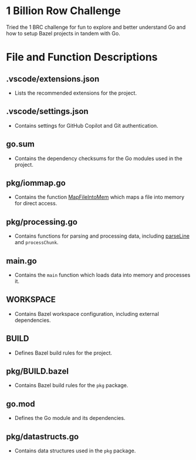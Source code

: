 # 1 Billion Row Challenge
Tried the 1 BRC challenge for fun to explore and better understand Go and how to setup Bazel projects in tandem with Go.

# File and Function Descriptions
## .vscode/extensions.json
- Lists the recommended extensions for the project.

## .vscode/settings.json
- Contains settings for GitHub Copilot and Git authentication.

## go.sum
- Contains the dependency checksums for the Go modules used in the project.

## pkg/iommap.go
- Contains the function [MapFileIntoMem](file:///Users/tylergan/Desktop/VisualStudioCode/Personal/billion_rows/main.go#11%2C25-11%2C25) which maps a file into memory for direct access.

## pkg/processing.go
- Contains functions for parsing and processing data, including [parseLine](file:///Users/tylergan/Desktop/VisualStudioCode/Personal/billion_rows/pkg/processing.go#14%2C6-14%2C6) and `processChunk`.

## main.go
- Contains the `main` function which loads data into memory and processes it.

## WORKSPACE
- Contains Bazel workspace configuration, including external dependencies.

## BUILD
- Defines Bazel build rules for the project.

## pkg/BUILD.bazel
- Contains Bazel build rules for the `pkg` package.

## go.mod
- Defines the Go module and its dependencies.

## pkg/datastructs.go
- Contains data structures used in the `pkg` package.
